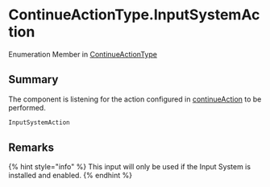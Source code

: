 # ContinueActionType.InputSystemAction

Enumeration Member in [ContinueActionType](/docs/api/csharp/yarn.unity.dialogueadvanceinput.continueactiontype-1.md)

## Summary


The component is listening for the action configured in  <a href="yarn.unity.dialogueadvanceinput.continueaction.md">continueAction</a>  to be performed.


```csharp
InputSystemAction
```

## Remarks

<p>
{% hint style="info" %}
This input will only be used if the Input
System is installed and enabled.
{% endhint %}
</p>

